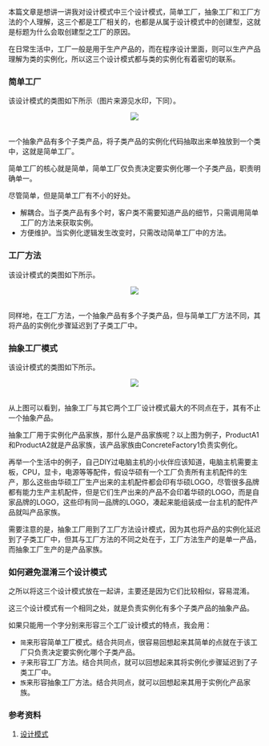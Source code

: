 本篇文章是想讲一讲我对设计模式中三个设计模式，简单工厂，抽象工厂和工厂方法的个人理解，这三个都是工厂相关的，也都是从属于设计模式中的创建型，这就是标题为什么会取创建型之工厂的原因。

在日常生活中，工厂一般是用于生产产品的，而在程序设计里面，则可以生产产品理解为类的实例化，所以这三个设计模式都与类的实例化有着密切的联系。

### 简单工厂

该设计模式的类图如下所示（图片来源见水印，下同）。

<div align="center"> <img src="https://cs-notes-1256109796.cos.ap-guangzhou.myqcloud.com/40c0c17e-bba6-4493-9857-147c0044a018.png"/> </div><br>

一个抽象产品有多个子类产品，将子类产品的实例化代码抽取出来单独放到一个类中，这就是简单工厂。

简单工厂的核心就是简单，简单工厂仅负责决定要实例化哪一个子类产品，职责明确单一。

尽管简单，但是简单工厂有不小的好处。

- 解耦合。当子类产品有多个时，客户类不需要知道产品的细节，只需调用简单工厂的方法来获取实例。
- 方便维护。当实例化逻辑发生改变时，只需改动简单工厂中的方法。

### 工厂方法

该设计模式的类图如下所示。

<div align="center"> <img src="https://cs-notes-1256109796.cos.ap-guangzhou.myqcloud.com/f4d0afd0-8e78-4914-9e60-4366eaf065b5.png"/> </div><br>

同样地，在工厂方法，一个抽象产品有多个子类产品，但与简单工厂方法不同，其将产品的实例化步骤延迟到了子类工厂中。

### 抽象工厂模式

该设计模式的类图如下所示。

<div align="center"> <img src="https://cs-notes-1256109796.cos.ap-guangzhou.myqcloud.com/e2190c36-8b27-4690-bde5-9911020a1294.png"/> </div><br>

从上图可以看到，抽象工厂与其它两个工厂设计模式最大的不同点在于，其有不止一个抽象产品。

抽象工厂用于实例化产品家族，那什么是产品家族呢？以上图为例子，ProductA1和ProductA2就是产品家族，该产品家族由ConcreteFactory1负责实例化。

再举一个生活中的例子，自己DIY过电脑主机的小伙伴应该知道，电脑主机需要主板，CPU，显卡，电源等等配件，假设华硕有一个工厂负责所有主机配件的生产，那么这些由华硕工厂生产出来的主机配件都会印有华硕LOGO，尽管很多品牌都有能力生产主机配件，但是它们生产出来的产品不会印着华硕的LOGO，而是自家品牌的LOGO，这些印有同一品牌的LOGO，凑起来能组装成一台主机的配件产品就叫产品家族。

需要注意的是，抽象工厂用到了工厂方法设计模式，因为其也将产品的实例化延迟到了子类工厂中，但其与工厂方法的不同之处在于，工厂方法生产的是单一产品，而抽象工厂生产的是产品家族。

### 如何避免混淆三个设计模式

之所以将这三个设计模式放在一起讲，主要还是因为它们比较相似，容易混淆。

这三个设计模式有一个相同之处，就是负责实例化有多个子类产品的抽象产品。

如果只能用一个字分别来形容三个工厂设计模式的特点，我会用：

- `简`来形容简单工厂模式。结合共同点，很容易回想起来其简单的点就在于该工厂只负责决定要实例化哪个子类产品。
- `子`来形容工厂方法。结合共同点，就可以回想起来其将实例化步骤延迟到了子类工厂中。
- `族`来形容抽象工厂方法。结合共同点，就可以回想起来其用于实例化产品家族。

### 参考资料

1. [设计模式](https://github.com/CyC2018/CS-Notes/blob/master/notes/%E8%AE%BE%E8%AE%A1%E6%A8%A1%E5%BC%8F%20-%20%E7%9B%AE%E5%BD%95.md)